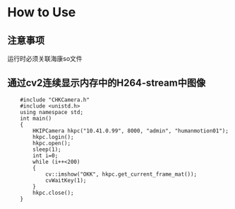 # How to Use

## 注意事项
运行时必须关联海康so文件

## 通过cv2连续显示内存中的H264-stream中图像

        #include "CHKCamera.h"
        #include <unistd.h>
        using namespace std;
        int main()
        {
            HKIPCamera hkpc("10.41.0.99", 8000, "admin", "humanmotion01");
            hkpc.login();
            hkpc.open();
            sleep(1);
            int i=0;
            while (i++<200)
            {
                cv::imshow("OKK", hkpc.get_current_frame_mat());
                cvWaitKey(1);
            }
            hkpc.close();
        }